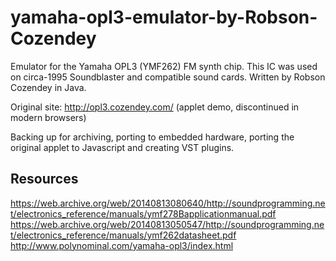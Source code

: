 # yamaha-opl3-emulator-by-Robson-Cozendey
Emulator for the Yamaha OPL3 (YMF262) FM synth chip. This IC was used on circa-1995 Soundblaster and compatible sound cards.
Written by Robson Cozendey in Java.

Original site: http://opl3.cozendey.com/ (applet demo, discontinued in modern browsers)

Backing up for archiving, porting to embedded hardware, porting the original applet to Javascript and creating VST plugins.

## Resources
https://web.archive.org/web/20140813080640/http://soundprogramming.net/electronics_reference/manuals/ymf278Bapplicationmanual.pdf
https://web.archive.org/web/20140813050547/http://soundprogramming.net/electronics_reference/manuals/ymf262datasheet.pdf
http://www.polynominal.com/yamaha-opl3/index.html
